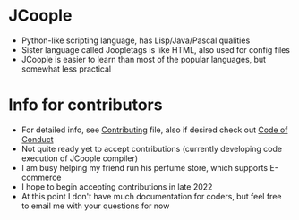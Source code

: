 # JCoople
* Python-like scripting language, has Lisp/Java/Pascal qualities
* Sister language called Joopletags is like HTML, also used for config files
* JCoople is easier to learn than most of the popular languages, but somewhat less practical
# Info for contributors
* For detailed info, see [Contributing](CONTRIBUTING.md) file, also if desired check out [Code of Conduct](CODE_OF_CONDUCT.md)
* Not quite ready yet to accept contributions (currently developing code execution of JCoople compiler)
* I am busy helping my friend run his perfume store, which supports E-commerce
* I hope to begin accepting contributions in late 2022
* At this point I don't have much documentation for coders, but feel free to email me with your questions for now
